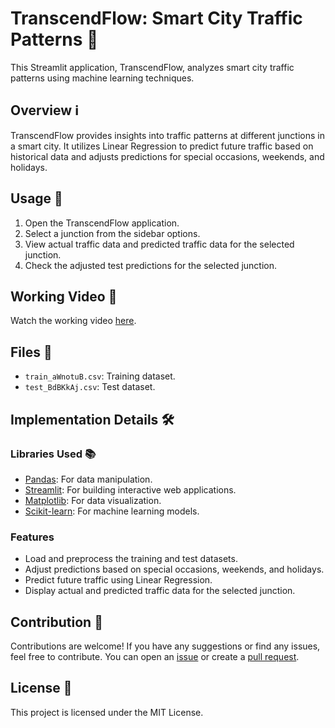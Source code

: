 # TranscendFlow: Smart City Traffic Patterns 🚗

This Streamlit application, TranscendFlow, analyzes smart city traffic patterns using machine learning techniques.

## Overview ℹ️

TranscendFlow provides insights into traffic patterns at different junctions in a smart city. It utilizes Linear Regression to predict future traffic based on historical data and adjusts predictions for special occasions, weekends, and holidays.

## Usage 🚀

1. Open the TranscendFlow application.
2. Select a junction from the sidebar options.
3. View actual traffic data and predicted traffic data for the selected junction.
4. Check the adjusted test predictions for the selected junction.

## Working Video 🎥

Watch the working video [here](https://drive.google.com/file/d/1qh6icl026eFoYJzTrsy8GCYqEwl70PJT/view?usp=sharing).

## Files 📁

- `train_aWnotuB.csv`: Training dataset.
- `test_BdBKkAj.csv`: Test dataset.

## Implementation Details 🛠️

### Libraries Used 📚

- [Pandas](https://pandas.pydata.org/): For data manipulation.
- [Streamlit](https://streamlit.io/): For building interactive web applications.
- [Matplotlib](https://matplotlib.org/): For data visualization.
- [Scikit-learn](https://scikit-learn.org/): For machine learning models.

### Features

- Load and preprocess the training and test datasets.
- Adjust predictions based on special occasions, weekends, and holidays.
- Predict future traffic using Linear Regression.
- Display actual and predicted traffic data for the selected junction.

## Contribution 🤝

Contributions are welcome! If you have any suggestions or find any issues, feel free to contribute. You can open an [issue](https://github.com/Saherpathan/UCT_TranscendFlow/issues) or create a [pull request](https://github.com/Saherpathan/UCT_TranscendFlow/pulls).

## License 📝

This project is licensed under the MIT License.
